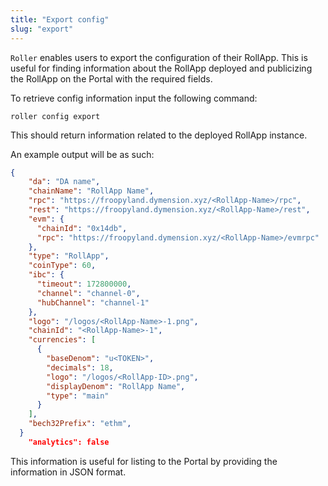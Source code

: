 ```yaml
---
title: "Export config"
slug: "export"
---
```


`Roller` enables users to export the configuration of their RollApp. This is useful for finding information about the RollApp deployed and publicizing the RollApp on the Portal with the required fields.

To retrieve config information input the following command:

```
roller config export
```

This should return information related to the deployed RollApp instance.

An example output will be as such:

```JSON
{
    "da": "DA name",
    "chainName": "RollApp Name",
    "rpc": "https://froopyland.dymension.xyz/<RollApp-Name>/rpc",
    "rest": "https://froopyland.dymension.xyz/<RollApp-Name>/rest",
    "evm": {
      "chainId": "0x14db",
      "rpc": "https://froopyland.dymension.xyz/<RollApp-Name>/evmrpc"
    },
    "type": "RollApp",
    "coinType": 60,
    "ibc": {
      "timeout": 172800000,
      "channel": "channel-0",
      "hubChannel": "channel-1"
    },
    "logo": "/logos/<RollApp-Name>-1.png",
    "chainId": "<RollApp-Name>-1",
    "currencies": [
      {
        "baseDenom": "u<TOKEN>",
        "decimals": 18,
        "logo": "/logos/<RollApp-ID>.png",
        "displayDenom": "RollApp Name",
        "type": "main"
      }
    ],
    "bech32Prefix": "ethm",
  }
    "analytics": false
```

This information is useful for listing to the Portal by providing the information in JSON format.
